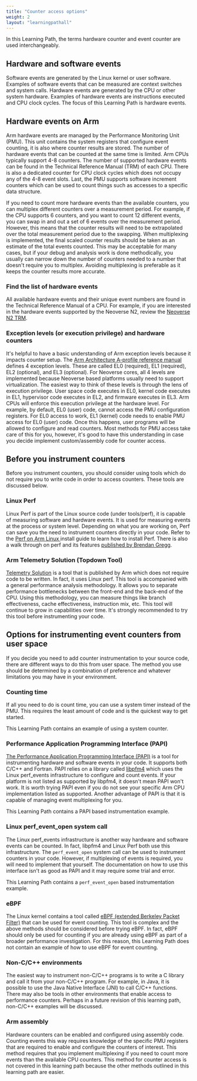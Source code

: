 ```yaml
---
title: "Counter access options"
weight: 2
layout: "learningpathall"
---
```


In this Learning Path, the terms hardware counter and event counter are used interchangeably.

## Hardware and software events

Software events are generated by the Linux kernel or user software. Examples of software events that can be measured are context switches and system calls. Hardware events are generated by the CPU or other system hardware. Examples of hardware events are instructions executed and CPU clock cycles. The focus of this Learning Path is hardware events.

## Hardware events on Arm

Arm hardware events are managed by the Performance Monitoring Unit (PMU). This unit contains the system registers that configure event counting, it is also where counter results are stored. The number of hardware events that can be counted at the same time is limited. Arm CPUs typically support 4-8 counters. The number of supported hardware events can be found in the Technical Reference Manual (TRM) of each CPU. There is also a dedicated counter for CPU clock cycles which does not occupy any of the 4-8 event slots. Last, the PMU supports software increment counters which can be used to count things such as accesses to a specific data structure.

If you need to count more hardware events than the available counters, you can multiplex different counters over a measurement period. For example, if the CPU supports 6 counters, and you want to count 12 different events, you can swap in and out a set of 6 events over the measurement period. However, this means that the counter results will need to be extrapolated over the total measurement period due to the swapping. When multiplexing is implemented, the final scaled counter results should be taken as an estimate of the total events counted. This may be acceptable for many cases, but if your debug and analysis work is done methodically, you usually can narrow down the number of counters needed to a number that doesn't require you to multiplex. Avoiding multiplexing is preferable as it keeps the counter results more accurate.

### Find the list of hardware events

All available hardware events and their unique event numbers are found in the Technical Reference Manual of a CPU. For example, if you are interested in the hardware events supported by the Neoverse N2, review the [Neoverse N2 TRM](https://developer.arm.com/documentation/102099/0003/).

### Exception levels (or execution privilege) and hardware counters

It's helpful to have a basic understanding of Arm exception levels because it impacts counter setup. The [Arm Architecture A-profile reference manual](https://developer.arm.com/documentation/ddi0487/ja/?lang=en) defines 4 exception levels. These are called EL0 (required), EL1 (required), EL2 (optional), and EL3 (optional). For Neoverse cores, all 4 levels are implemented because Neoverse based platforms usually need to support virtualization. The easiest way to think of these levels is through the lens of execution privilege. User space code executes in EL0, kernel code executes in EL1, hypervisor code executes in EL2, and firmware executes in EL3. Arm CPUs will enforce this execution privilege at the hardware level. For example, by default, EL0 (user) code, cannot access the PMU configuration registers. For EL0 access to work, EL1 (kernel) code needs to enable PMU access for EL0 (user) code. Once this happens, user programs will be allowed to configure and read counters. Most methods for PMU access take care of this for you, however, it's good to have this understanding in case you decide implement custom/assembly code for counter access.

## Before you instrument counters

Before you instrument counters, you should consider using tools which do not require you to write code in order to access counters. These tools are discussed below.

### Linux Perf

Linux Perf is part of the Linux source code (under tools/perf), it is capable of measuring software and hardware events. It is used for measuring events at the process or system level. Depending on what you are working on, Perf can save you the need to instrument counters directly in your code. Refer to the [Perf on Arm Linux ](/install-guides/perf/) install guide to learn how to install Perf. There is also a walk through on perf and its features [published by Brendan Gregg](https://www.brendangregg.com/perf.html).

### Arm Telemetry Solution (Topdown Tool)

[Telemetry Solution](https://gitlab.arm.com/telemetry-solution/telemetry-solution) is a tool that is published by Arm which does not require code to be written. In fact, it uses Linux perf. This tool is accompanied with a general performance analysis methodology. It allows you to separate performance bottlenecks between the front-end and the back-end of the CPU. Using this methodology, you can measure things like branch effectiveness, cache effectiveness, instruction mix, etc. This tool will continue to grow in capabilities over time. It's strongly recommended to try this tool before instrumenting your code.

## Options for instrumenting event counters from user space

If you decide you need to add counter instrumentation to your source code, there are different ways to do this from user space. The method you use should be determined by a combination of preference and whatever limitations you may have in your environment.

### Counting time

If all you need to do is count time, you can use a system timer instead of the PMU. This requires the least amount of code and is the quickest way to get started.

This Learning Path contains an example of using a system counter.

### Performance Application Programming Interface (PAPI)

[The Performance Application Programming Interface (PAPI)](https://icl.utk.edu/papi/) is a tool for instrumenting hardware and software events in your code. It supports both C/C++ and Fortran. PAPI relies on a library called [libpfm4](https://sourceforge.net/p/perfmon2/libpfm4/ci/master/tree/) which uses the Linux perf_events infrastructure to configure and count events. If your platform is not listed as supported by libpfm4, it doesn't mean PAPI won't work. It is worth trying PAPI even if you do not see your specific Arm CPU implementation listed as supported. Another advantage of PAPI is that it is capable of managing event multiplexing for you.

This Learning Path contains a PAPI based instrumentation example.

### Linux perf_event_open system call

The Linux perf_events infrastructure is another way hardware and software events can be counted. In fact, libpfm4 and Linux Perf both use this infrastructure. The `perf_event_open` system call can be used to instrument counters in your code. However, if multiplexing of events is required, you will need to implement that yourself. The documentation on how to use this interface isn't as good as PAPI and it may require some trial and error.

This Learning Path contains a `perf_event_open` based instrumentation example.

### eBPF

The Linux kernel contains a tool called [eBPF (extended Berkeley Packet Filter)](https://docs.kernel.org/bpf/) that can be used for event counting. This tool is complex and the above methods should be considered before trying eBPF. In fact, eBPF should only be used for counting if you are already using eBPF as part of a broader performance investigation. For this reason, this Learning Path does not contain an example of how to use eBPF for event counting.

### Non-C/C++ environments

The easiest way to instrument non-C/C++ programs is to write a C library and call it from your non-C/C++ program. For example, in Java, it is possible to use the Java Native Interface (JNI) to call C/C++ functions. There may also be tools in other environments that enable access to performance counters. Perhaps in a future revision of this learning path, non-C/C++ examples will be discussed.

### Arm assembly

Hardware counters can be enabled and configured using assembly code. Counting events this way requires knowledge of the specific PMU registers that are required to enable and configure the counters of interest. This method requires that you implement multiplexing if you need to count more events than the available CPU counters. This method for counter access is not covered in this learning path because the other methods outlined in this learning path are easier.